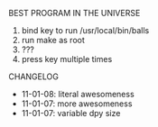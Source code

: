 BEST PROGRAM IN THE UNIVERSE

1. bind key to run /usr/local/bin/balls
2. run make as root
3. ???
4. press key multiple times


CHANGELOG


* 11-01-08: literal awesomeness
* 11-01-07: more awesomeness
* 11-01-07: variable dpy size

